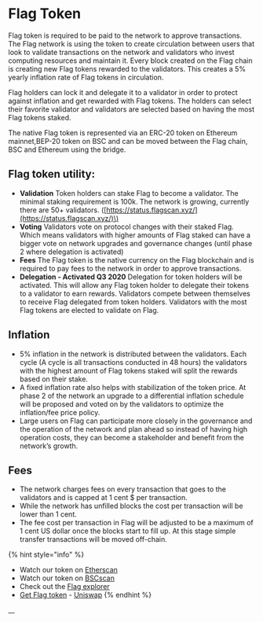 # Flag Token

Flag token is required to be paid to the network to approve transactions. The Flag network is using the token to create circulation between users that look to validate transactions on the network and validators who invest computing resources and maintain it. Every block created on the Flag chain is creating new Flag tokens rewarded to the validators. This creates a 5% yearly inflation rate of Flag tokens in circulation.

Flag holders can lock it and delegate it to a validator in order to protect against inflation and get rewarded with Flag tokens. The holders can select their favorite validator and validators are selected based on having the most Flag tokens staked.

The native Flag token is represented via an ERC-20 token on Ethereum mainnet,BEP-20 token on BSC and can be moved between the Flag chain, BSC and Ethereum using the bridge.

## Flag token utility:

* **Validation** Token holders can stake Flag to become a validator. The minimal staking requirement is 100k. The network is growing, currently there are 50+ validators. \([https://status.flagscan.xyz/](https://status.flagscan.xyz/)\)
* **Voting** Validators vote on protocol changes with their staked Flag. Which means validators with higher amounts of Flag staked can have a bigger vote on network upgrades and governance changes \(until phase 2 where delegation is activated\)
* **Fees** The Flag token is the native currency on the Flag blockchain and is required to pay fees to the network in order to approve transactions.
* **Delegation - Activated Q3 2020** Delegation for token holders will be activated. This will allow any Flag token holder to delegate their tokens to a validator to earn rewards. Validators compete between themselves to receive Flag delegated from token holders. Validators with the most Flag tokens are elected to validate on Flag.

## **Inflation**

* 5% inflation in the network is distributed between the validators. Each cycle \(A cycle is all transactions conducted in 48 hours\) the validators with the highest amount of Flag tokens staked will split the rewards based on their stake.
* A fixed inflation rate also helps with stabilization of the token price. At phase 2 of the network an upgrade to a differential inflation schedule will be proposed and voted on by the validators to optimize the inflation/fee price policy. 
* Large users on Flag can participate more closely in the governance and the operation of the network and plan ahead so instead of having high operation costs, they can become a stakeholder and benefit from the network’s growth. 

## **Fees**

* The network charges fees on every transaction that goes to the validators and is capped at 1 cent $ per transaction.
* While the network has unfilled blocks the cost per transaction will be lower than 1 cent. 
* The fee cost per transaction in Flag will be adjusted to be a maximum of 1 cent US dollar once the blocks start to fill up. At this stage simple transfer transactions will be moved off-chain.

{% hint style="info" %}
* Watch our token on [Etherscan](https://etherscan.io/token/0x970b9bb2c0444f5e81e9d0efb84c8ccdcdcaf84d)
* Watch our token on [BSCscan](https://bscscan.com/token/0x5857c96dae9cf8511b08cb07f85753c472d36ea3)
* Check out the [Flag explorer](https://flagscan.xyz/)
* [Get Flag token](https://uniswap.exchange/swap/0x970B9bB2C0444F5E81e9d0eFb84C8ccdcdcAf84d) - [Uniswap](https://uniswap.exchange/swap?outputCurrency=0x970B9bB2C0444F5E81e9d0eFb84C8ccdcdcAf84d)
{% endhint %}

\_\_

